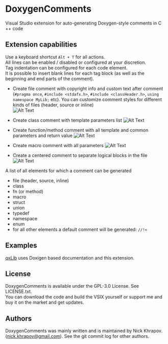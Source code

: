 # DoxygenComments
Visual Studio extension for auto-generating Doxygen-style comments in C ++ code

## Extension capabilities

Use a keyboard shortcut `Alt + T` for all actions.   
All lines can be enabled / disabled or configured at your discretion.   
Tag indentation can be configured for each code element.   
It is possible to insert blank lines for each tag block (as well as the beginning and end parts of the comment).


* Create file comment with copyright info and custom text after comment (`#pragma once`, `#include <stdafx.h>`, `#include <classHeader.h>`, `using namespace MyLib;` etc). You can customize comment styles for different kinds of files (header, source or inline)   
![Alt Text](https://github.com/n0lavar/DoxygenComments/blob/main/gifs/file.gif)

* Create class comment with template parameters list 
![Alt Text](https://github.com/n0lavar/DoxygenComments/blob/main/gifs/class.gif)

* Create function/method comment with all template and common parameters and return value 
![Alt Text](https://github.com/n0lavar/DoxygenComments/blob/main/gifs/fn.gif)

* Create macro comment with all parameters
![Alt Text](https://github.com/n0lavar/DoxygenComments/blob/main/gifs/macro.gif)

* Create a centered comment to separate logical blocks in the file 
![Alt Text](https://github.com/n0lavar/DoxygenComments/blob/main/gifs/line_comment.gif)

A list of all elements for which a comment can be generated
* file (header, source, inline)
* class
* fn (or method)
* macro
* struct
* union
* typedef
* namespace
* enum
* for all other elements a default comment will be generated: `//!<`

## Examples

[qxLib](https://github.com/n0lavar/qxLib) uses Doxigen based documentation and this extension.


## License

DoxygenComments is available under the GPL-3.0 License. See LICENSE.txt.   
You can download the code and build the VSIX yourself or support me and buy it on the market and get updates.   


## Authors

DoxygenComments was mainly written and is maintained by Nick Khrapov.
(nick.khrapov@gmail.com). See the git commit log for other authors.
